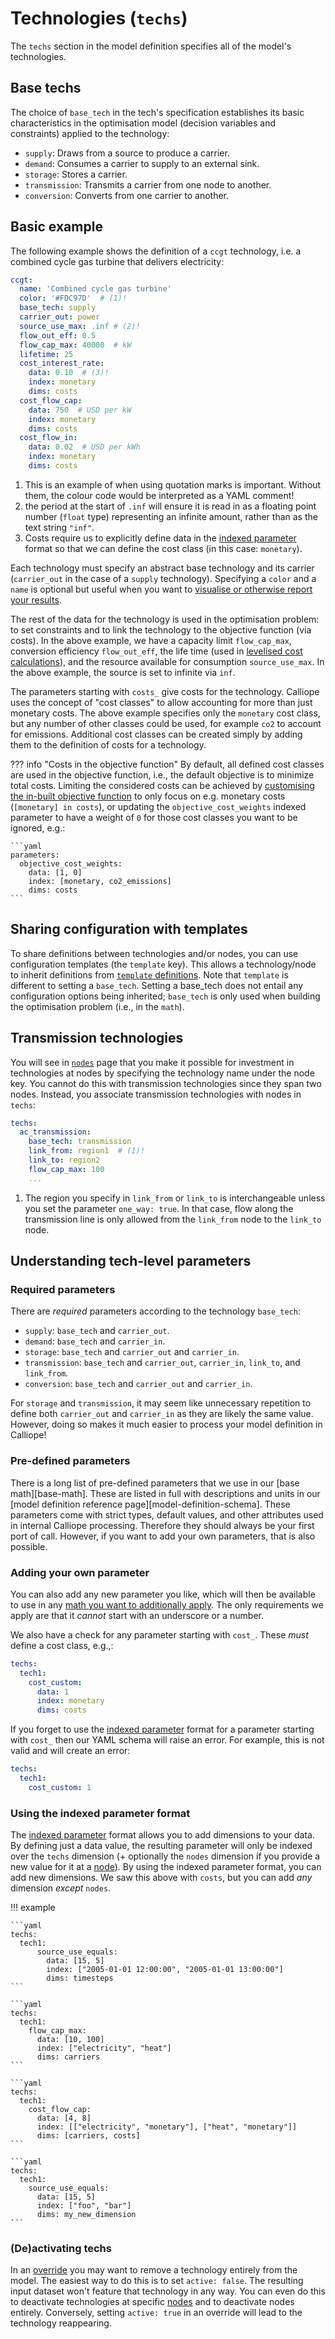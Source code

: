 
# Technologies (`techs`)

The `techs` section in the model definition specifies all of the model's technologies.

## Base techs

The choice of `base_tech` in the tech's specification establishes its basic characteristics in the optimisation model (decision variables and constraints) applied to the technology:

* `supply`: Draws from a source to produce a carrier.
* `demand`: Consumes a carrier to supply to an external sink.
* `storage`: Stores a carrier.
* `transmission`: Transmits a carrier from one node to another.
* `conversion`: Converts from one carrier to another.

## Basic example

The following example shows the definition of a `ccgt` technology, i.e. a combined cycle gas turbine that delivers electricity:

```yaml
ccgt:
  name: 'Combined cycle gas turbine'
  color: '#FDC97D'  # (1)!
  base_tech: supply
  carrier_out: power
  source_use_max: .inf # (2)!
  flow_out_eff: 0.5
  flow_cap_max: 40000  # kW
  lifetime: 25
  cost_interest_rate:
    data: 0.10  # (3)!
    index: monetary
    dims: costs
  cost_flow_cap:
    data: 750  # USD per kW
    index: monetary
    dims: costs
  cost_flow_in:
    data: 0.02  # USD per kWh
    index: monetary
    dims: costs
```

1. This is an example of when using quotation marks is important.
Without them, the colour code would be interpreted as a YAML comment!
2. the period at the start of `.inf` will ensure it is read in as a floating point number (`float` type) representing an infinite amount, rather than as the text string `"inf"`.
3. Costs require us to explicitly define data in the [indexed parameter](parameters.md) format so that we can define the cost class (in this case: `monetary`).

Each technology must specify an abstract base technology and its carrier (`carrier_out` in the case of a `supply` technology).
Specifying a `color` and a `name` is optional but useful when you want to [visualise or otherwise report your results](../analysing.md).

The rest of the data for the technology is used in the optimisation problem: to set constraints and to link the technology to the objective function (via costs).
In the above example, we have a capacity limit `flow_cap_max`, conversion efficiency `flow_out_eff`, the life time (used in [levelised cost calculations](../reference/api/postprocess.md)), and the resource available for consumption `source_use_max`.
In the above example, the source is set to infinite via `inf`.

The parameters starting with `costs_` give costs for the technology.
Calliope uses the concept of "cost classes" to allow accounting for more than just monetary costs.
The above example specifies only the `monetary` cost class, but any number of other classes could be used, for example `co2` to account for emissions.
Additional cost classes can be created simply by adding them to the definition of costs for a technology.

??? info "Costs in the objective function"
    By default, all defined cost classes are used in the objective function, i.e., the default objective is to minimize total costs.
    Limiting the considered costs can be achieved by [customising the in-built objective function](../user_defined_math/customise.md) to only focus on e.g. monetary costs (`[monetary] in costs`),
    or updating the `objective_cost_weights` indexed parameter to have a weight of `0` for those cost classes you want to be ignored, e.g.:

    ```yaml
    parameters:
      objective_cost_weights:
        data: [1, 0]
        index: [monetary, co2_emissions]
        dims: costs
    ```

## Sharing configuration with templates

To share definitions between technologies and/or nodes, you can use configuration templates (the `template` key).
This allows a technology/node to inherit definitions from [`template` definitions](yaml.md#reusing-definitions-through-templates).
Note that `template` is different to setting a `base_tech`.
Setting a base_tech does not entail any configuration options being inherited;
`base_tech` is only used when building the optimisation problem (i.e., in the `math`).

## Transmission technologies

You will see in [`nodes`](nodes.md) page that you make it possible for investment in technologies at nodes by specifying the technology name under the node key.
You cannot do this with transmission technologies since they span two nodes.
Instead, you associate transmission technologies with nodes in `techs`:

```yaml
techs:
  ac_transmission:
    base_tech: transmission
    link_from: region1  # (1)!
    link_to: region2
    flow_cap_max: 100
    ...
```

1. The region you specify in `link_from` or `link_to` is interchangeable unless you set the parameter `one_way: true`.
In that case, flow along the transmission line is only allowed from the `link_from` node to the `link_to` node.

## Understanding tech-level parameters

### Required parameters

There are _required_ parameters according to the technology `base_tech`:

* `supply`: `base_tech` and `carrier_out`.
* `demand`: `base_tech` and `carrier_in`.
* `storage`: `base_tech` and `carrier_out` and `carrier_in`.
* `transmission`: `base_tech` and `carrier_out`, `carrier_in`, `link_to`, and `link_from`.
* `conversion`: `base_tech` and `carrier_out` and `carrier_in`.

For `storage` and `transmission`, it may seem like unnecessary repetition to define both `carrier_out` and `carrier_in` as they are likely the same value.
However, doing so makes it much easier to process your model definition in Calliope!

### Pre-defined parameters

There is a long list of pre-defined parameters that we use in our [base math][base-math].
These are listed in full with descriptions and units in our [model definition reference page][model-definition-schema].
These parameters come with strict types, default values, and other attributes used in internal Calliope processing.
Therefore they should always be your first port of call.
However, if you want to add your own parameters, that is also possible.

### Adding your own parameter

You can also add any new parameter you like, which will then be available to use in any [math you want to additionally apply](../user_defined_math/index.md).
The only requirements we apply are that it _cannot_ start with an underscore or a number.

We also have a check for any parameter starting with `cost_`.
These _must_ define a cost class, e.g.,:

```yaml
techs:
  tech1:
    cost_custom:
      data: 1
      index: monetary
      dims: costs
```

If you forget to use the [indexed parameter](parameters.md) format for a parameter starting with `cost_` then our YAML schema will raise an error.
For example, this is not valid and will create an error:

```yaml
techs:
  tech1:
    cost_custom: 1
```

### Using the indexed parameter format

The [indexed parameter](parameters.md) format allows you to add dimensions to your data.
By defining just a data value, the resulting parameter will only be indexed over the `techs` dimension (+ optionally the `nodes` dimension if you provide a new value for it at a [node](nodes.md)).
By using the indexed parameter format, you can add new dimensions.
We saw this above with `costs`, but you can add _any_ dimension _except_ `nodes`.

!!! example

    ```yaml
    techs:
      tech1:
          source_use_equals:
            data: [15, 5]
            index: ["2005-01-01 12:00:00", "2005-01-01 13:00:00"]
            dims: timesteps
    ```

    ```yaml
    techs:
      tech1:
        flow_cap_max:
          data: [10, 100]
          index: ["electricity", "heat"]
          dims: carriers
    ```

    ```yaml
    techs:
      tech1:
        cost_flow_cap:
          data: [4, 8]
          index: [["electricity", "monetary"], ["heat", "monetary"]]
          dims: [carriers, costs]
    ```

    ```yaml
    techs:
      tech1:
        source_use_equals:
          data: [15, 5]
          index: ["foo", "bar"]
          dims: my_new_dimension
    ```

### (De)activating techs

In an [override](scenarios.md) you may want to remove a technology entirely from the model.
The easiest way to do this is to set `active: false`.
The resulting input dataset won't feature that technology in any way.
You can even do this to deactivate technologies at specific [nodes](nodes.md) and to deactivate nodes entirely.
Conversely, setting `active: true` in an override will lead to the technology reappearing.
